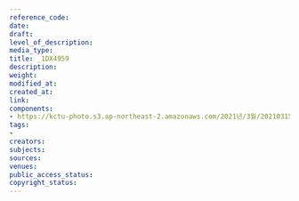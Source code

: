 ```yaml
---
reference_code: 
date: 
draft: 
level_of_description: 
media_type: 
title: _1DX4959
description: 
weight: 
modified_at: 
created_at: 
link: 
components:
- https://kctu-photo.s3.ap-northeast-2.amazonaws.com/2021년/3월/20210315_'거침없는+민주노총!+110만의+총파업'+2021년+민주노총+투쟁선포+기자회견/_1DX4959.jpg
tags:
- 
creators: 
subjects: 
sources: 
venues: 
public_access_status: 
copyright_status: 
---
```

